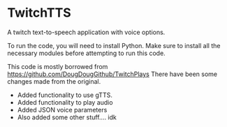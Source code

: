 # TwitchTTS
A twitch text-to-speech application with voice options.

To run the code, you will need to install Python.
Make sure to install all the necessary modules before attempting to run this code.

This code is mostly borrowed from https://github.com/DougDougGithub/TwitchPlays
There have been some changes made from the original.  

- Added functionality to use gTTS.
- Added functionality to play audio
- Added JSON voice parameters
- Also added some other stuff.... idk
